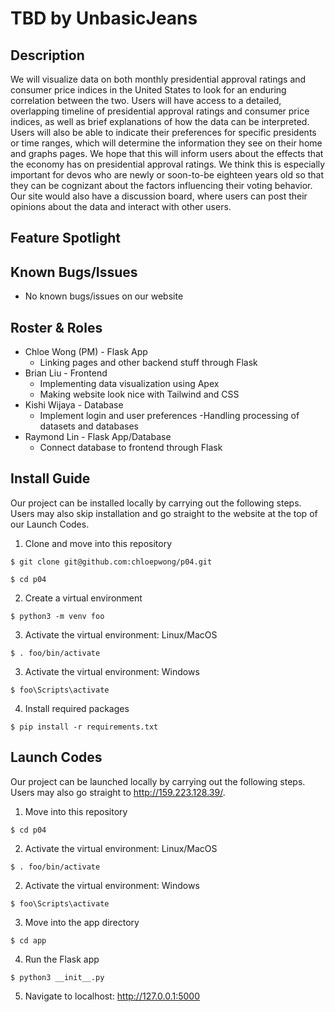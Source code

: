 # TBD by UnbasicJeans
## Description
We will visualize data on both monthly presidential approval ratings and consumer price indices in the United States to look for an enduring correlation between the two. Users will have access to a detailed, overlapping timeline of presidential approval ratings and consumer price indices, as well as brief explanations of how the data can be interpreted. Users will also be able to indicate their preferences for specific presidents or time ranges, which will determine the information they see on their home and graphs pages. We hope that this will inform users about the effects that the economy has on presidential approval ratings. We think this is especially important for devos who are newly or soon-to-be eighteen years old so that they can be cognizant about the factors influencing their voting behavior. Our site would also have a discussion board, where users can post their opinions about the data and interact with other users. 

## Feature Spotlight

## Known Bugs/Issues
- No known bugs/issues on our website

## Roster & Roles
- Chloe Wong (PM) - Flask App
  - Linking pages and other backend stuff through Flask
- Brian Liu - Frontend
  - Implementing data visualization using Apex
  - Making website look nice with Tailwind and CSS
- Kishi Wijaya - Database
  - Implement login and user preferences
  -Handling processing of datasets and databases
- Raymond Lin - Flask App/Database
  - Connect database to frontend through Flask

## Install Guide
Our project can be installed locally by carrying out the following steps. Users may also skip installation and go straight to the website at the top of our Launch Codes.
1. Clone and move into this repository
```
$ git clone git@github.com:chloepwong/p04.git
```
```
$ cd p04
```
2. Create a virtual environment
```
$ python3 -m venv foo
```
3. Activate the virtual environment: Linux/MacOS
```
$ . foo/bin/activate
```
3. Activate the virtual environment: Windows
```
$ foo\Scripts\activate
```
4. Install required packages
```
$ pip install -r requirements.txt
```
## Launch Codes
Our project can be launched locally by carrying out the following steps. Users may also go straight to http://159.223.128.39/.
1. Move into this repository
```
$ cd p04
```
2. Activate the virtual environment: Linux/MacOS
```
$ . foo/bin/activate
```
2. Activate the virtual environment: Windows
```
$ foo\Scripts\activate
```
3. Move into the app directory
```
$ cd app
```
4. Run the Flask app
```
$ python3 __init__.py
```
5. Navigate to localhost: http://127.0.0.1:5000
